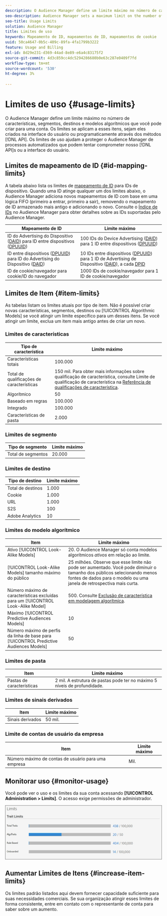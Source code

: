 ```yaml
---
description: O Audience Manager define um limite máximo no número de características, segmentos, destinos e modelos algorítmicos que você pode criar para uma conta. Os limites se aplicam a esses itens, sejam eles criados na interface do usuário ou programaticamente por meio de métodos de API. Os limites de uso ajudam a proteger o Audience Manager de processos automatizados que podem tentar comprometer nossas APIs ou a interface do usuário.
seo-description: Audience Manager sets a maximum limit on the number of traits, segments, destinations, and algorithmic models that you can create for an account. Limits apply to these items whether created in the user interface or programmatically through API methods. Usage limits help protect Audience Manager from automated processes that may attempt to compromise our APIs or user interface.
seo-title: Usage Limits
solution: Audience Manager
title: Limites de uso
keywords: Mapeamento de ID, mapeamentos de ID, mapeamentos de cookie
uuid: 50ca4647-0b5c-409c-89fa-4fa1799b3222
feature: Usage and Billing
exl-id: 8d29e231-d369-44ad-8e89-e6a4c83175f2
source-git-commit: 4d3c859cc4dc5294286680b0e63c287e0409f7fd
workflow-type: tm+mt
source-wordcount: '530'
ht-degree: 3%

---
```


# Limites de uso {#usage-limits}

O Audience Manager define um limite máximo no número de características, segmentos, destinos e modelos algorítmicos que você pode criar para uma conta. Os limites se aplicam a esses itens, sejam eles criados na interface do usuário ou programaticamente através dos métodos [!DNL API]. Os limites de uso ajudam a proteger o Audience Manager de processos automatizados que podem tentar comprometer nosso [!DNL API]s ou a interface do usuário.

## Limites de mapeamento de ID {#id-mapping-limits}

A tabela abaixo lista os limites de [mapeamento de ID](../../integration/sending-audience-data/batch-data-transfer-explained/id-sync-http.md) para IDs de dispositivo. Quando uma ID atinge qualquer um dos limites abaixo, o Audience Manager adiciona novos mapeamentos de ID com base em uma lógica FIFO (primeiro a entrar, primeiro a sair), removendo o mapeamento de ID armazenado mais antigo e adicionando o novo. Consulte o [Índice de IDs](../../reference/ids-in-aam.md) no Audience Manager para obter detalhes sobre as IDs suportadas pelo Audience Manager.

| Mapeamento de ID | Limite máximo |
|-----------|-------------- |
| ID do Advertising do Dispositivo ([DAID](../../reference/ids-in-aam.md)) para ID entre dispositivos ([DPUUID](../../reference/ids-in-aam.md)) | 100 IDs do Device Advertising ([DAID](../../reference/ids-in-aam.md)) para 1 ID entre dispositivos ([DPUUID](../../reference/ids-in-aam.md)) |
| ID entre dispositivos ([DPUUID](../../reference/ids-in-aam.md)) para ID do Advertising do Dispositivo ([DAID](../../reference/ids-in-aam.md)) | 10 IDs entre dispositivos ([DPUUID](../../reference/ids-in-aam.md)) para 1 ID de Advertising de Dispositivo ([DAID](../../reference/ids-in-aam.md)), a cada [DPID](../../reference/ids-in-aam.md) |
| ID de cookie/navegador para cookie/ID do navegador | 1000 IDs de cookie/navegador para 1 ID de cookie/navegador |

## Limites de Item {#item-limits}

As tabelas listam os limites atuais por tipo de item. Não é possível criar novas características, segmentos, destinos ou [!UICONTROL Algorithmic Models] se você atingir um limite específico para um desses itens. Se você atingir um limite, exclua um item mais antigo antes de criar um novo.

### Limites de características

| Tipo de característica | Limite máximo |
| -------------------------- | ------------------------------------- |
| Características totais | 100.000 |
| Total de qualificações de características | 150 mil. Para obter mais informações sobre qualificação de característica, consulte Limite de qualificação de característica na [Referência de qualificações de característica](/help/using/features/traits/trait-and-segment-qualification-reference.md#trait-qualification-limit). |
| Algorítmico | 50 |
| Baseado em regras | 100.000 |
| Integrado | 100.000 |
| Características de pasta | 2.000 |

### Limites de segmento

| Tipo de segmento | Limite máximo |
| -------------- | ------------- |
| Total de segmentos | 20.000 |

### Limites de destino

| Tipo de destino | Limite máximo |
| ------------------ | ------------- |
| Total de destinos | 1.000 |
| Cookie | 1.000 |
| URL | 1.000 |
| S2S | 100 |
| Adobe Analytics | 10 |

### Limites do modelo algorítmico

| Item | Limite máximo |
| -------- | ----- |
| Ativo [!UICONTROL Look-Alike Models] | 20. O Audience Manager só conta modelos algorítmicos *ativos* em relação ao limite. |
| [!UICONTROL Look-Alike Models] tamanho máximo do público | 25 milhões.  Observe que esse limite não pode ser aumentado. Você pode diminuir o tamanho dos públicos selecionando menos fontes de dados para o modelo ou uma janela de retrospectiva mais curta. |
| Número máximo de características excluídas para um [!UICONTROL Look-Alike Model] | 500. Consulte [Exclusão de característica em modelagem algorítmica](/help/using/features/algorithmic-models/trait-exclusion-algo-models.md). |
| Máximo [!UICONTROL Predictive Audiences Models] | 10 |
| Número máximo de perfis da linha de base para [!UICONTROL Predictive Audiences Models] | 50 |

### Limites de pasta

| Item | Limite máximo |
| ------------- | ------------------ |
| Pastas de características | 2 mil.  A estrutura de pastas pode ter no máximo 5 níveis de profundidade. |

### Limites de sinais derivados

| Item | Limite máximo |
| --------------- | ------------- |
| Sinais derivados | 50 mil. |

### Limite de contas de usuário da empresa

| Item | Limite máximo |
| ----------- | ------------- |
| Número máximo de contas de usuário para uma empresa | Mil. |

## Monitorar uso {#monitor-usage}

Você pode ver o uso e os limites da sua conta acessando **[!UICONTROL Administration > Limits]**. O acesso exige permissões de administrador.

![imagem de limites de uso](assets/usage-limits.png)

## Aumentar Limites de Itens {#increase-item-limits}

Os limites padrão listados aqui devem fornecer capacidade suficiente para suas necessidades comerciais. Se sua organização atingir esses limites de forma consistente, entre em contato com o representante de conta para saber sobre um aumento.
